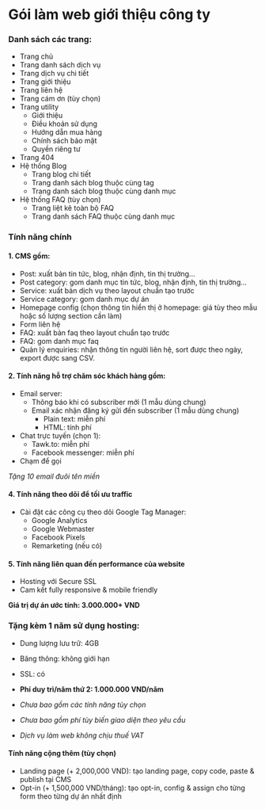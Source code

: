# Gói làm web giới thiệu công ty

### Danh sách các trang:

- Trang chủ
- Trang danh sách dịch vụ
- Trang dịch vụ chi tiết
- Trang giới thiệu
- Trang liên hệ
- Trang cám ơn (tùy chọn)
- Trang utility
	- Giới thiệu
	- Điều khoản sử dụng
	- Hướng dẫn mua hàng
	- Chính sách bảo mật
	- Quyền riêng tư
- Trang 404
- Hệ thống Blog
	- Trang blog chi tiết
	- Trang danh sách blog thuộc cùng tag
	- Trang danh sách blog thuộc cùng danh mục
- Hệ thống FAQ (tùy chọn)
	- Trang liệt kê toàn bộ FAQ
	- Trang danh sách FAQ thuộc cùng danh mục

### Tính năng chính

#### 1. CMS gồm:

- Post: xuất bản tin tức, blog, nhận định, tin thị trường...
- Post category: gom danh mục tin tức, blog, nhận định, tin thị trường...
- Service: xuất bản dịch vụ theo layout chuẩn tạo trước
- Service category: gom danh mục dự án
- Homepage config (chọn thông tin hiển thị ở homepage: giá tùy theo mẫu hoặc số lượng section cần làm)
- Form liên hệ
- FAQ: xuất bản faq theo layout chuẩn tạo trước
- FAQ: gom danh mục faq
- Quản lý enquiries: nhận thông tin người liên hệ, sort được theo ngày, export được sang CSV.

#### 2. Tính năng hỗ trợ chăm sóc khách hàng gồm:

- Email server:
	- Thông báo khi có subscriber mới (1 mẫu dùng chung)
	- Email xác nhận đăng ký gửi đến subscriber (1 mẫu dùng chung)
		- Plain text: miễn phí
		- HTML: tính phí
- Chat trực tuyến (chọn 1):
	- Tawk.to: miễn phí
	- Facebook messenger: miễn phí
- Chạm để gọi

*Tặng 10 email đuôi tên miền*

#### 4. Tính năng theo dõi để tối ưu traffic

- Cài đặt các công cụ theo dõi Google Tag Manager:
	- Google Analytics
	- Google Webmaster
	- Facebook Pixels
	- Remarketing (nếu có)

#### 5. Tính năng liên quan đến performance của website

- Hosting với Secure SSL
- Cam kết fully responsive & mobile friendly

**Giá trị dự án ước tính: 3.000.000+ VND**

### Tặng kèm 1 năm sử dụng hosting:

- Dung lượng lưu trữ: 4GB
- Băng thông: không giới hạn
- SSL: có
- **Phí duy trì/năm thứ 2: 1.000.000 VND/năm**

- *Chưa bao gồm các tính năng tùy chọn*
- *Chưa bao gồm phí tùy biến giao diện theo yêu cầu*
- *Dịch vụ làm web không chịu thuế VAT*

#### Tính năng cộng thêm (tùy chọn)

- Landing page (+ 2,000,000 VND): tạo landing page, copy code, paste & publish tại CMS
- Opt-in (+ 1,500,000 VND/tháng): tạo opt-in, config & assign cho từng form theo từng dự án nhất định